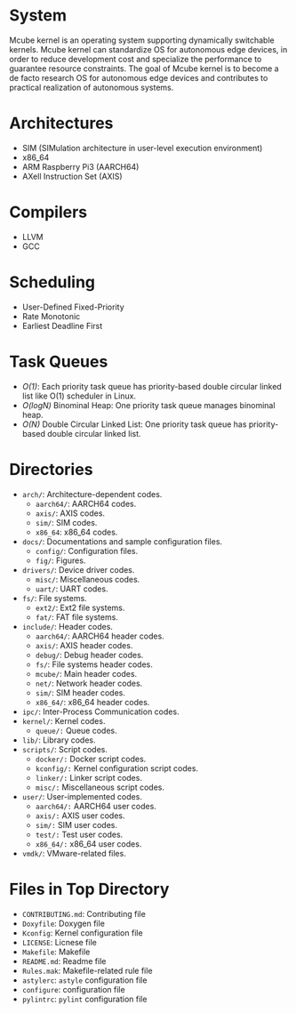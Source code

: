 # System

Mcube kernel is an operating system supporting dynamically switchable
kernels.
Mcube kernel can standardize OS for autonomous edge devices, in order
to reduce development cost and specialize the performance to guarantee
resource constraints.
The goal of Mcube kernel is to become a de facto research OS for autonomous edge
devices and contributes to practical realization of autonomous systems.


# Architectures

* SIM (SIMulation architecture in user-level execution environment)
* x86_64
* ARM Raspberry Pi3 (AARCH64)
* AXell Instruction Set (AXIS)

# Compilers

* LLVM
* GCC

# Scheduling

* User-Defined Fixed-Priority
* Rate Monotonic
* Earliest Deadline First

# Task Queues

* *O(1)*: Each priority task queue has priority-based double circular
  linked list like O(1) scheduler in Linux.  
* *O(logN)* Binominal Heap: One priority task queue manages binominal heap.
* *O(N)* Double Circular Linked List: One priority task queue has
  priority-based double circular linked list.

# Directories

* `arch/`: Architecture-dependent codes.
  - `aarch64/`: AARCH64 codes.
  - `axis/`: AXIS codes.
  - `sim/`: SIM codes.
  - `x86_64`: x86_64 codes.
* `docs/`: Documentations and sample configuration files.
  - `config/`: Configuration files.
  - `fig/`: Figures.
* `drivers/`: Device driver codes.
  - `misc/`: Miscellaneous codes.
  - `uart/`: UART codes.
* `fs/`: File systems.
  - `ext2/`: Ext2 file systems.
  - `fat/`: FAT file systems.
* `include/`: Header codes.
  - `aarch64/`: AARCH64 header codes.
  - `axis/`: AXIS header codes.
  - `debug/`: Debug header codes.
  - `fs/`: File systems header codes.
  - `mcube/`: Main header codes.
  - `net/`: Network header codes.
  - `sim/`: SIM header codes.
  - `x86_64/`: x86_64 header codes.
* `ipc/`: Inter-Process Communication codes.
* `kernel/`: Kernel codes.
  - `queue/:` Queue codes.
* `lib/`: Library codes.
* `scripts/`: Script codes.
  - `docker/:` Docker script codes.
  - `kconfig/:` Kernel configuration script codes.
  - `linker/:` Linker script codes.
  - `misc/:` Miscellaneous script codes.
* `user/`: User-implemented codes.
  - `aarch64/:` AARCH64 user codes.
  - `axis/:` AXIS user codes.
  - `sim/:` SIM user codes.
  - `test/:` Test user codes.
  - `x86_64/:` x86_64 user codes.
* `vmdk/`: VMware-related files.

# Files in Top Directory

* `CONTRIBUTING.md`: Contributing file
* `Doxyfile`: Doxygen file
* `Kconfig`: Kernel configuration file
* `LICENSE`: Licnese file
* `Makefile`: Makefile
* `README.md`: Readme file
* `Rules.mak`: Makefile-related rule file
* `astylerc`: `astyle` configuration file
* `configure`: configuration file
* `pylintrc`: `pylint` configuration file
